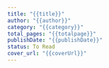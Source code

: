 ```yaml
---
title: "{{title}}"
author: "{{author}}"
category: "{{category}}"
total_pages: "{{totalpage}}"
publishDate: "{{publishDate}}"
status: To Read
cover_url: "{{coverUrl}}"
---
```


